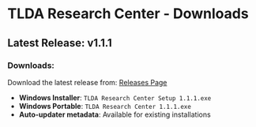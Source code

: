 # TLDA Research Center - Downloads

## Latest Release: v1.1.1

### Downloads:
Download the latest release from: [Releases Page](https://github.com/${RELEASE_REPO}/releases/latest)

- **Windows Installer**: `TLDA Research Center Setup 1.1.1.exe`
- **Windows Portable**: `TLDA Research Center 1.1.1.exe`
- **Auto-updater metadata**: Available for existing installations

